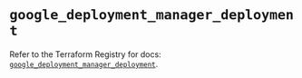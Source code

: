 # `google_deployment_manager_deployment`

Refer to the Terraform Registry for docs: [`google_deployment_manager_deployment`](https://registry.terraform.io/providers/hashicorp/google/6.38.0/docs/resources/deployment_manager_deployment).
